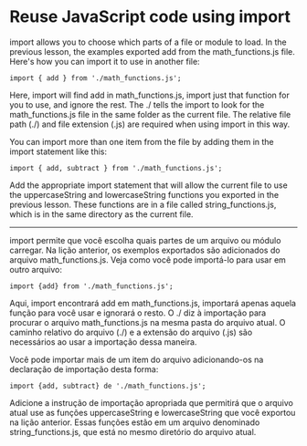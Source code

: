 # Reuse JavaScript code using import

import allows you to choose which parts of a file or module to load. In the previous lesson, the examples exported add from the math_functions.js file. Here's how you can import it to use in another file:

`import { add } from './math_functions.js';`

Here, import will find add in math_functions.js, import just that function for you to use, and ignore the rest. The ./ tells the import to look for the math_functions.js file in the same folder as the current file. The relative file path (./) and file extension (.js) are required when using import in this way.

You can import more than one item from the file by adding them in the import statement like this:

`import { add, subtract } from './math_functions.js';`

Add the appropriate import statement that will allow the current file to use the uppercaseString and lowercaseString functions you exported in the previous lesson. These functions are in a file called string_functions.js, which is in the same directory as the current file.

---

import permite que você escolha quais partes de um arquivo ou módulo carregar. Na lição anterior, os exemplos exportados são adicionados do arquivo math_functions.js. Veja como você pode importá-lo para usar em outro arquivo:

`import {add} from './math_functions.js';`

Aqui, import encontrará add em math_functions.js, importará apenas aquela função para você usar e ignorará o resto. O ./ diz à importação para procurar o arquivo math_functions.js na mesma pasta do arquivo atual. O caminho relativo do arquivo (./) e a extensão do arquivo (.js) são necessários ao usar a importação dessa maneira.

Você pode importar mais de um item do arquivo adicionando-os na declaração de importação desta forma:

`import {add, subtract} de './math_functions.js';`

Adicione a instrução de importação apropriada que permitirá que o arquivo atual use as funções uppercaseString e lowercaseString que você exportou na lição anterior. Essas funções estão em um arquivo denominado string_functions.js, que está no mesmo diretório do arquivo atual.